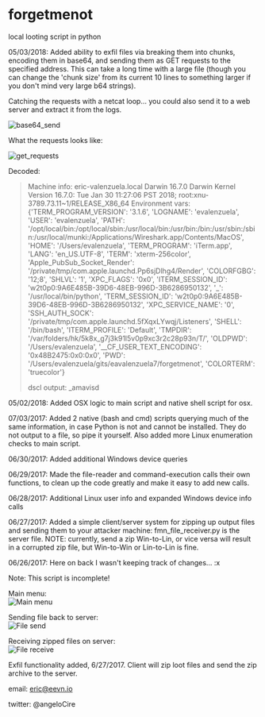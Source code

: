 # forgetmenot
local looting script in python

05/03/2018: Added ability to exfil files via breaking them into chunks, encoding them in base64, and sending them as GET requests to the specified address. This can take a long time with a large file (though you can change the 'chunk size' from its current 10 lines to something larger if you don't mind very large b64 strings).

Catching the requests with a netcat loop... you could also send it to a web server and extract it from the logs.

![base64_send](https://i.imgur.com/t86UBFf.png)

What the requests looks like:

![get_requests](https://i.imgur.com/8BUyZWn.png)

Decoded:
> Machine info:
> eric-valenzuela.local
> Darwin
> 16.7.0
> Darwin Kernel Version 16.7.0: Tue Jan 30 11:27:06 PST 2018; root:xnu-3789.73.11~1/RELEASE_X86_64
> Environment vars:
> {'TERM_PROGRAM_VERSION': '3.1.6', 'LOGNAME': 'evalenzuela', 'USER': 'evalenzuela', 'PATH': '/opt/local/bin:/opt/local/sbin:/usr/local/bin:/usr/bin:/bin:/usr/sbin:/sbin:/usr/local/munki:/Applications/Wireshark.app/Contents/MacOS', 'HOME': '/Users/evalenzuela', 'TERM_PROGRAM': 'iTerm.app', 'LANG': 'en_US.UTF-8', 'TERM': 'xterm-256color', 'Apple_PubSub_Socket_Render': '/private/tmp/com.apple.launchd.Pp6sjDlhg4/Render', 'COLORFGBG': '12;8', 'SHLVL': '1', 'XPC_FLAGS': '0x0', 'ITERM_SESSION_ID': 'w2t0p0:9A6E485B-39D6-48EB-996D-3B6286950132', '_': '/usr/local/bin/python', 'TERM_SESSION_ID': 'w2t0p0:9A6E485B-39D6-48EB-996D-3B6286950132', 'XPC_SERVICE_NAME': '0', 'SSH_AUTH_SOCK': '/private/tmp/com.apple.launchd.5fXqxLYwqj/Listeners', 'SHELL': '/bin/bash', 'ITERM_PROFILE': 'Default', 'TMPDIR': '/var/folders/hk/5k8x_g7j3k91l5v0p9xc3r2c28p93n/T/', 'OLDPWD': '/Users/evalenzuela', '__CF_USER_TEXT_ENCODING': '0x48B2475:0x0:0x0', 'PWD': '/Users/evalenzuela/gits/eavalenzuela7/forgetmenot', 'COLORTERM': 'truecolor'}
>
> dscl output:
> _amavisd


05/02/2018: Added OSX logic to main script and native shell script for osx.

07/03/2017: Added 2 native (bash and cmd) scripts querying much of the same information, in case Python is not and cannot be installed. They do not output to a file, so pipe it yourself. Also added more Linux enumeration checks to main script.

06/30/2017: Added additional Windows device queries

06/29/2017: Made the file-reader and command-execution calls their own functions, to clean up the code greatly and make it easy to add new calls.

06/28/2017: Additional Linux user info and expanded Windows device info calls

06/27/2017: Added a simple client/server system for zipping up output files and sending them to your attacker machine: fmn_file_receiver.py is the server file. NOTE: currently, send a zip Win-to-Lin, or vice versa will result in a corrupted zip file, but Win-to-Win or Lin-to-Lin is fine.

06/26/2017: Here on back I wasn't keeping track of changes... :x

Note: This script is incomplete! 

Main menu:<br  />
![Main menu](http://i.imgur.com/0Yi4hE6.png)

Sending file back to server:<br  />
![File send](http://i.imgur.com/ePwPaBS.png)

Receiving zipped files on server:<br  />
![File receive](http://i.imgur.com/7pygw1S.png)

Exfil functionality added, 6/27/2017. Client will zip loot files and send the zip archive to the server.

email: eric@eevn.io

twitter: @angeloCire
